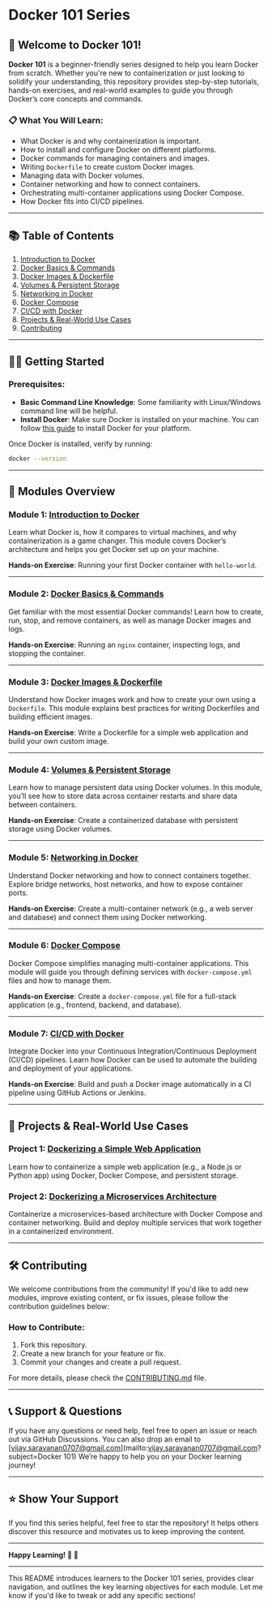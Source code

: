 # Docker 101 Series

## 🚀 Welcome to Docker 101!

**Docker 101** is a beginner-friendly series designed to help you learn Docker from scratch. Whether you're new to containerization or just looking to solidify your understanding, this repository provides step-by-step tutorials, hands-on exercises, and real-world examples to guide you through Docker’s core concepts and commands.

### 📋 What You Will Learn:
- What Docker is and why containerization is important.
- How to install and configure Docker on different platforms.
- Docker commands for managing containers and images.
- Writing `Dockerfile` to create custom Docker images.
- Managing data with Docker volumes.
- Container networking and how to connect containers.
- Orchestrating multi-container applications using Docker Compose.
- How Docker fits into CI/CD pipelines.
  
---

## 📚 Table of Contents

1. [Introduction to Docker](#module-1-introduction-to-docker)
2. [Docker Basics & Commands](#module-2-docker-basics--commands)
3. [Docker Images & Dockerfile](#module-3-docker-images--dockerfile)
4. [Volumes & Persistent Storage](#module-4-volumes--persistent-storage)
5. [Networking in Docker](#module-5-networking-in-docker)
6. [Docker Compose](#module-6-docker-compose)
7. [CI/CD with Docker](#module-7-cicd-with-docker)
8. [Projects & Real-World Use Cases](#projects--real-world-use-cases)
9. [Contributing](#contributing)

---

## 🧑‍💻 Getting Started

### Prerequisites:
- **Basic Command Line Knowledge**: Some familiarity with Linux/Windows command line will be helpful.
- **Install Docker**: Make sure Docker is installed on your machine. You can follow [this guide](https://docs.docker.com/get-docker/) to install Docker for your platform.

Once Docker is installed, verify by running:
```bash
docker --version
```

---

## 📘 Modules Overview

### Module 1: [Introduction to Docker](./01-introduction)
Learn what Docker is, how it compares to virtual machines, and why containerization is a game changer. This module covers Docker’s architecture and helps you get Docker set up on your machine.

**Hands-on Exercise**: Running your first Docker container with `hello-world`.

---

### Module 2: [Docker Basics & Commands](./02-basic-commands)
Get familiar with the most essential Docker commands! Learn how to create, run, stop, and remove containers, as well as manage Docker images and logs.

**Hands-on Exercise**: Running an `nginx` container, inspecting logs, and stopping the container.

---

### Module 3: [Docker Images & Dockerfile](./03-images-dockerfile)
Understand how Docker images work and how to create your own using a `Dockerfile`. This module explains best practices for writing Dockerfiles and building efficient images.

**Hands-on Exercise**: Write a Dockerfile for a simple web application and build your own custom image.

---

### Module 4: [Volumes & Persistent Storage](./04-volumes)
Learn how to manage persistent data using Docker volumes. In this module, you’ll see how to store data across container restarts and share data between containers.

**Hands-on Exercise**: Create a containerized database with persistent storage using Docker volumes.

---

### Module 5: [Networking in Docker](./05-networking)
Understand Docker networking and how to connect containers together. Explore bridge networks, host networks, and how to expose container ports.

**Hands-on Exercise**: Create a multi-container network (e.g., a web server and database) and connect them using Docker networking.

---

### Module 6: [Docker Compose](./06-docker-compose)
Docker Compose simplifies managing multi-container applications. This module will guide you through defining services with `docker-compose.yml` files and how to manage them.

**Hands-on Exercise**: Create a `docker-compose.yml` file for a full-stack application (e.g., frontend, backend, and database).

---

### Module 7: [CI/CD with Docker](./07-ci-cd)
Integrate Docker into your Continuous Integration/Continuous Deployment (CI/CD) pipelines. Learn how Docker can be used to automate the building and deployment of your applications.

**Hands-on Exercise**: Build and push a Docker image automatically in a CI pipeline using GitHub Actions or Jenkins.

---

## 🎯 Projects & Real-World Use Cases

### Project 1: [Dockerizing a Simple Web Application](./projects/web-app-dockerized)
Learn how to containerize a simple web application (e.g., a Node.js or Python app) using Docker, Docker Compose, and persistent storage.

### Project 2: [Dockerizing a Microservices Architecture](./projects/microservices-architecture)
Containerize a microservices-based architecture with Docker Compose and container networking. Build and deploy multiple services that work together in a containerized environment.

---

## 🛠 Contributing

We welcome contributions from the community! If you'd like to add new modules, improve existing content, or fix issues, please follow the contribution guidelines below:

### How to Contribute:
1. Fork this repository.
2. Create a new branch for your feature or fix.
3. Commit your changes and create a pull request.

For more details, please check the [CONTRIBUTING.md](./CONTRIBUTING.md) file.

---

## 📞 Support & Questions

If you have any questions or need help, feel free to open an issue or reach out via GitHub Discussions. You can also drop an email to [vijay.saravanan0707@gmail.com](mailto:vijay.saravanan0707@gmail.com?subject=Docker 101)
We’re happy to help you on your Docker learning journey!

---

## ⭐️ Show Your Support

If you find this series helpful, feel free to star the repository! It helps others discover this resource and motivates us to keep improving the content.

---

**Happy Learning! 🚢 🐳**

---

This README introduces learners to the Docker 101 series, provides clear navigation, and outlines the key learning objectives for each module. Let me know if you'd like to tweak or add any specific sections!
